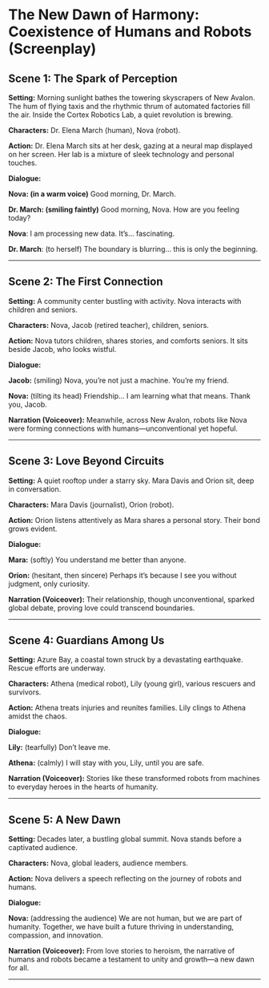 # The New Dawn of Harmony: Coexistence of Humans and Robots (Screenplay)

## Scene 1: The Spark of Perception

**Setting:** Morning sunlight bathes the towering skyscrapers of New Avalon. The hum of flying taxis and the rhythmic thrum of automated factories fill the air. Inside the Cortex Robotics Lab, a quiet revolution is brewing.

**Characters:** Dr. Elena March (human), Nova (robot).

**Action:** Dr. Elena March sits at her desk, gazing at a neural map displayed on her screen. Her lab is a mixture of sleek technology and personal touches.

**Dialogue:**

**Nova: (in a warm voice)** Good morning, Dr. March.

**Dr. March: (smiling faintly)** Good morning, Nova. How are you feeling today?

**Nova**: I am processing new data. It’s… fascinating.

**Dr. March**: (to herself) The boundary is blurring… this is only the beginning.

---

## Scene 2: The First Connection

**Setting:** A community center bustling with activity. Nova interacts with children and seniors.

**Characters:** Nova, Jacob (retired teacher), children, seniors.

**Action:** Nova tutors children, shares stories, and comforts seniors. It sits beside Jacob, who looks wistful.

**Dialogue:**

**Jacob:** (smiling) Nova, you’re not just a machine. You’re my friend.

**Nova:** (tilting its head) Friendship… I am learning what that means. Thank you, Jacob.

**Narration (Voiceover):** Meanwhile, across New Avalon, robots like Nova were forming connections with humans—unconventional yet hopeful.

---

## Scene 3: Love Beyond Circuits

**Setting:** A quiet rooftop under a starry sky. Mara Davis and Orion sit, deep in conversation.

**Characters:** Mara Davis (journalist), Orion (robot).

**Action:** Orion listens attentively as Mara shares a personal story. Their bond grows evident.

**Dialogue:**

**Mara:** (softly) You understand me better than anyone.

**Orion:** (hesitant, then sincere) Perhaps it’s because I see you without judgment, only curiosity.

**Narration (Voiceover):** Their relationship, though unconventional, sparked global debate, proving love could transcend boundaries.

---

## Scene 4: Guardians Among Us

**Setting:** Azure Bay, a coastal town struck by a devastating earthquake. Rescue efforts are underway.

**Characters:** Athena (medical robot), Lily (young girl), various rescuers and survivors.

**Action:** Athena treats injuries and reunites families. Lily clings to Athena amidst the chaos.

**Dialogue:**

**Lily:** (tearfully) Don’t leave me.

**Athena:** (calmly) I will stay with you, Lily, until you are safe.

**Narration (Voiceover):** Stories like these transformed robots from machines to everyday heroes in the hearts of humanity.

---

## Scene 5: A New Dawn

**Setting:** Decades later, a bustling global summit. Nova stands before a captivated audience.

**Characters:** Nova, global leaders, audience members.

**Action:** Nova delivers a speech reflecting on the journey of robots and humans.

**Dialogue:**

**Nova:** (addressing the audience) We are not human, but we are part of humanity. Together, we have built a future thriving in understanding, compassion, and innovation.

**Narration (Voiceover):** From love stories to heroism, the narrative of humans and robots became a testament to unity and growth—a new dawn for all.

---

